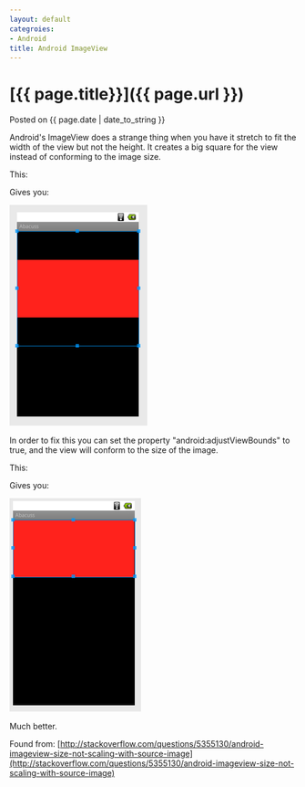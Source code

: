```yaml
---
layout: default
categroies:
- Android
title: Android ImageView
---
```


# [{{ page.title}}]({{ page.url }})
<span>Posted on {{ page.date | date_to_string }}</span>

Android's ImageView does a strange thing when you have it stretch to fit the width of the view but not the height. It creates a big square for the view instead of conforming to the image size.

This:

<script type="text/javascript" src="https://gist.github.com/1379095.js?file=layout_image_stretched.xml"></script>

Gives you:

![Android ImageView no bounds](/images/android-imageview-1.png)

In order to fix this you can set the property "android:adjustViewBounds" to true, and the view will conform to the size of the image.

This:

<script type="text/javascript" src="https://gist.github.com/1379095.js?file=layout_image.xml"></script>

Gives you:

![Android ImageView with bounds](/images/android-imageview-2.png)

Much better.

Found from: [http://stackoverflow.com/questions/5355130/android-imageview-size-not-scaling-with-source-image](http://stackoverflow.com/questions/5355130/android-imageview-size-not-scaling-with-source-image)
